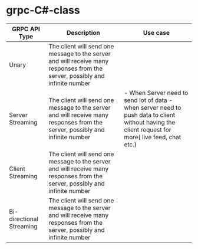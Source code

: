 # grpc-C#-class

|GRPC API Type              |                                Description                                                                                   |              Use case                |  
| ------------------------- | -----------------------------------------------------------------------------------------------------------------------------| ------------------------------------ |  
| Unary                     | The client will send one message to the server and will receive many responses from the server, possibly and infinite number |                                      |  
| Server Streaming          | The client will send one message to the server and will receive many responses from the server, possibly and infinite number | - When Server need to send lot of data - when server need to push data to client without having the client request for more( live feed, chat etc.)| 
| Client Streaming          | The client will send one message to the server and will receive many responses from the server, possibly and infinite number |                                      | 
| Bi-directional Streaming  | The client will send one message to the server and will receive many responses from the server, possibly and infinite number |                                      |  
